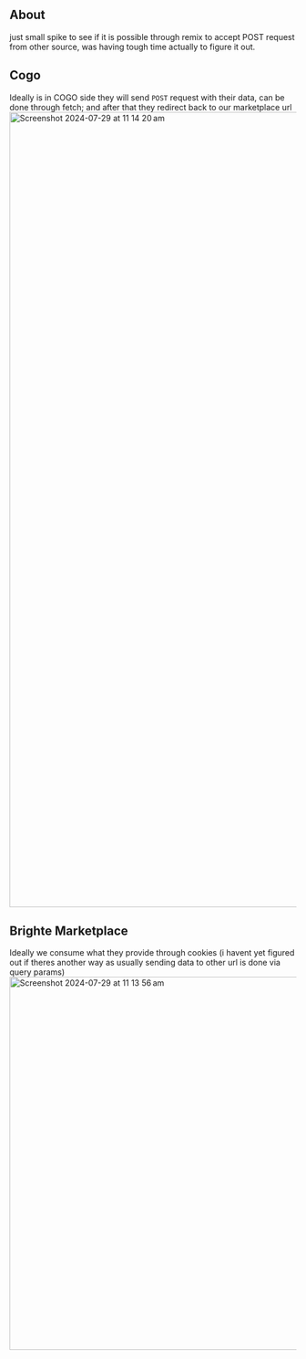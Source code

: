 ## About

just small spike to see if it is possible through remix to accept POST request from other source, was having tough time actually to figure it out.

## Cogo
Ideally is in COGO side they will send `POST` request with their data, can be done through fetch; and after that they redirect back to our marketplace url
<img width="1394" alt="Screenshot 2024-07-29 at 11 14 20 am" src="https://github.com/user-attachments/assets/84b6d60a-493c-4b12-95d5-cc0680fbaab0">

## Brighte Marketplace
Ideally we consume what they provide through cookies (i havent yet figured out if theres another way as usually sending data to other url is done via query params)
<img width="654" alt="Screenshot 2024-07-29 at 11 13 56 am" src="https://github.com/user-attachments/assets/90451614-542a-4bce-a6ff-972ead4324bc">
